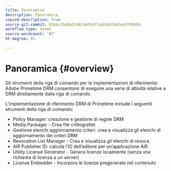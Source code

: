 ```yaml
---
title: Panoramica
description: Panoramica
copied-description: true
source-git-commit: 02ebc3548a254b2a6554f1ab34afbb3ea5f09bb8
workflow-type: tm+mt
source-wordcount: '97'
ht-degree: 0%

---
```


# Panoramica {#overview}

Gli strumenti della riga di comando per le implementazioni di riferimento Adobe Primetime DRM consentono di eseguire una serie di attività relative a DRM direttamente dalla riga di comando.

L’implementazione di riferimento DRM di Primetime include i seguenti strumenti della riga di comando:

* Policy Manager: creazione e gestione di regole DRM
* Media Packager - Crea file crittografati
* Gestione elenchi aggiornamento criteri: crea e visualizza gli elenchi di aggiornamento dei criteri DRM
* Revocation List Manager - Crea e visualizza gli elenchi di revoca
* AIR Publisher ID: calcola l’ID dell’editore per un’applicazione AIR
* Utility License Generator - Genera licenze localmente (senza una richiesta di licenza a un server)
* License Embedder - Incorpora le licenze pregenerate nel contenuto
